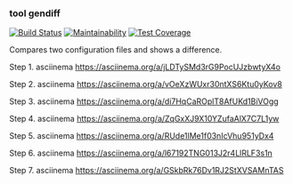 ### tool gendiff
[![Build Status](https://travis-ci.com/EvSedov/frontend-project-lvl2.svg?branch=master)](https://travis-ci.com/EvSedov/frontend-project-lvl2)
[![Maintainability](https://api.codeclimate.com/v1/badges/55c6d3330d86d32416ee/maintainability)](https://codeclimate.com/github/EvSedov/frontend-project-lvl2/maintainability)
[![Test Coverage](https://api.codeclimate.com/v1/badges/a99a88d28ad37a79dbf6/test_coverage)](https://codeclimate.com/github/codeclimate/codeclimate/test_coverage)

Compares two configuration files and shows a difference.

Step 1.
asciinema https://asciinema.org/a/jLDTySMd3rG9PocUJzbwtyX4o

Step 2.
asciinema https://asciinema.org/a/vOeXzWUxr30ntXS6Ktu0yKov8

Step 3.
asciinema https://asciinema.org/a/di7HqCaROplT8AfUKd1BiVOgg

Step 4.
asciinema https://asciinema.org/a/ZqGxXJ9X10YZufaAlX7C7L1yw

Step 5.
asciinema https://asciinema.org/a/RUde1lMe1f03nIcVhu951yDx4

Step 6.
asciinema https://asciinema.org/a/l67192TNG013J2r4LlRLF3s1n

Step 7.
asciinema https://asciinema.org/a/GSkbRk76Dv1RJ2StXVSAMnTAS